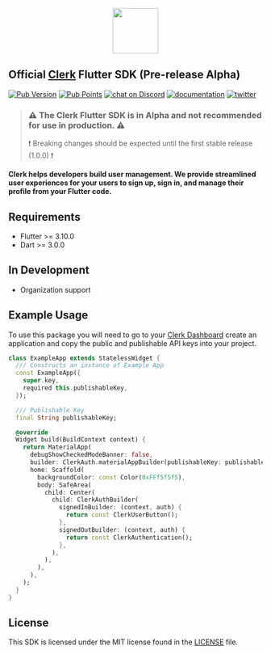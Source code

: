 <p align="center">
<img src="https://images.clerk.com/static/logo-light-mode-400x400.png" height="90">
</p>

## Official [Clerk](https://clerk.com) Flutter SDK (Pre-release Alpha)

[![Pub Version](https://img.shields.io/pub/v/clerk_flutter?color=blueviolet)](https://pub.dev/packages/clerk_flutter)
[![Pub Points](https://img.shields.io/pub/points/clerk_flutter?label=pub%20points)](https://pub.dev/packages/clerk_flutter/score)
[![chat on Discord](https://img.shields.io/discord/856971667393609759.svg?logo=discord)](https://discord.com/invite/b5rXHjAg7A)
[![documentation](https://img.shields.io/badge/documentation-clerk-green.svg)](https://clerk.com/docs)
[![twitter](https://img.shields.io/twitter/follow/ClerkDev?style=social)](https://twitter.com/intent/follow?screen_name=ClerkDev)

> ### ⚠️ The Clerk Flutter SDK is in Alpha and not recommended for use in production. ⚠️
> ❗️ Breaking changes should be expected until the first stable release (1.0.0) ❗️

**Clerk helps developers build user management. We provide streamlined user experiences
for your users to sign up, sign in, and manage their profile from your Flutter code.**

## Requirements

* Flutter >= 3.10.0
* Dart >= 3.0.0

## In Development

* Organization support

## Example Usage

To use this package you will need to go to your [Clerk Dashboard](https://dashboard.clerk.com/)
create an application and copy the public and publishable API keys into your project.

```dart
class ExampleApp extends StatelessWidget {
  /// Constructs an instance of Example App
  const ExampleApp({
    super.key,
    required this.publishableKey,
  });

  /// Publishable Key
  final String publishableKey;

  @override
  Widget build(BuildContext context) {
    return MaterialApp(
      debugShowCheckedModeBanner: false,
      builder: ClerkAuth.materialAppBuilder(publishableKey: publishableKey),
      home: Scaffold(
        backgroundColor: const Color(0xFFf5f5f5),
        body: SafeArea(
          child: Center(
            child: ClerkAuthBuilder(
              signedInBuilder: (context, auth) {
                return const ClerkUserButton();
              },
              signedOutBuilder: (context, auth) {
                return const ClerkAuthentication();
              },
            ),
          ),
        ),
      ),
    );
  }
}
```

## License

This SDK is licensed under the MIT license found in the [LICENSE](./LICENSE) file.
